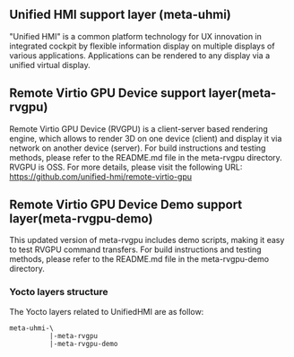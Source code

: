 ## Unified HMI support layer (meta-uhmi)
"Unified HMI" is a common platform technology for UX innovation in integrated cockpit by flexible information display on multiple displays of various applications. Applications can be rendered to any display via a unified virtual display.

## Remote Virtio GPU Device support layer(meta-rvgpu)
Remote Virtio GPU Device (RVGPU) is a client-server based rendering engine, which allows to render 3D on one device (client) and display it via network on another device (server). For build instructions and testing methods, please refer to the README.md file in the meta-rvgpu directory.
RVGPU is OSS. For more details, please visit the following URL:  
https://github.com/unified-hmi/remote-virtio-gpu

## Remote Virtio GPU Device Demo support layer(meta-rvgpu-demo)
This updated version of meta-rvgpu includes demo scripts, making it easy to test RVGPU command transfers. For build instructions and testing methods, please refer to the README.md file in the meta-rvgpu-demo directory.

### Yocto layers structure
The Yocto layers related to UnifiedHMI are as follow:

```
meta-uhmi-\
          |-meta-rvgpu
          |-meta-rvgpu-demo
```
